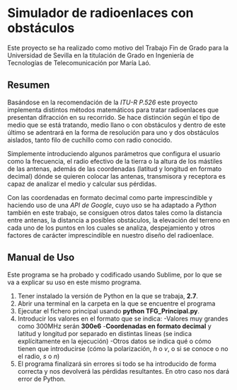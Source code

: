 # Simulador de radioenlaces con obstáculos

Este proyecto se ha realizado como motivo del Trabajo Fin de Grado para la Universidad de Sevilla en la titulación de Grado en Ingeniería de Tecnologías de Telecomunicación por María Laó.

## Resumen
Basándose en la recomendación de la *ITU-R P.526* este proyecto implementa distintos métodos matemáticos para tratar radioenlaces que presentan difracción en su recorrido. Se hace distinción según el tipo de medio que se está tratando, medio llano o con obstáculos y dentro de este último se adentrará en la forma de resolución para uno y dos obstáculos aislados, tanto filo de cuchillo como con radio conocido.

Simplemente introduciendo algunos parámetros que configura el usuario como la frecuencia, el radio efectivo de la tierra o la altura de los mástiles de las antenas, además de las coordenadas (latitud y longitud en formato decimal) dónde se quieren colocar las antenas, transmisora y receptora es capaz de analizar el medio y calcular sus pérdidas.

Con las coordenadas en formato decimal como parte imprescindible y haciendo uso de una *API de Google*, cuyo uso se ha adaptado a *Python* también en este trabajo, se consiguen otros datos tales como la distancia entre antenas, la distancia a posibles obstáculos, la elevación del terreno en cada uno de los puntos en los cuales se analiza, despejamiento y otros factores de carácter imprescindible en nuestro diseño del radioenlace.


## Manual de Uso
Este programa se ha probado y codificado usando Sublime, por lo que se va a explicar su uso en este mismo programa.

1. Tener instalado la versión de Python en la que se trabaja, **2.7**.
2. Abrir una terminal en la carpeta en la que se encuentre el programa
3. Ejecutar el fichero principal usando **python TFG_Principal.py**.
4. Introducir los valores en el formato que se indica:
		-Valores muy grandes como 300MHz serán **300e6**
		-**Coordenadas en formato decimal** y latitud y longitud por separado en distintas líneas (se indica explícitamente en la ejecución)
		-Otros datos se indica qué o cómo tienen que introducirse (cómo la polarización, *h* o *v*, o si se conoce o no el radio, *s* o *n*)
5. El programa finalizará sin errores si todo se ha introducido de forma correcta y nos devolverá las pérdidas resultantes. En otro caso nos dará error de Python.